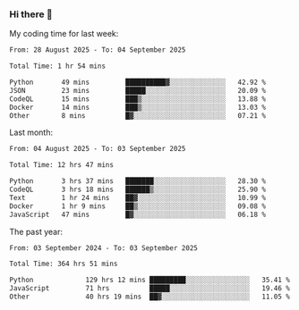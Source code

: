### Hi there 👋

My coding time for last week:

<!--START_SECTION:week-->

```txt
From: 28 August 2025 - To: 04 September 2025

Total Time: 1 hr 54 mins

Python       49 mins         ██████████▓░░░░░░░░░░░░░░   42.92 %
JSON         23 mins         █████░░░░░░░░░░░░░░░░░░░░   20.09 %
CodeQL       15 mins         ███▒░░░░░░░░░░░░░░░░░░░░░   13.88 %
Docker       14 mins         ███▒░░░░░░░░░░░░░░░░░░░░░   13.03 %
Other        8 mins          █▓░░░░░░░░░░░░░░░░░░░░░░░   07.21 %
```

<!--END_SECTION:week-->

Last month:

<!--START_SECTION:month-->

```txt
From: 04 August 2025 - To: 03 September 2025

Total Time: 12 hrs 47 mins

Python       3 hrs 37 mins   ███████░░░░░░░░░░░░░░░░░░   28.30 %
CodeQL       3 hrs 18 mins   ██████▒░░░░░░░░░░░░░░░░░░   25.90 %
Text         1 hr 24 mins    ██▓░░░░░░░░░░░░░░░░░░░░░░   10.99 %
Docker       1 hr 9 mins     ██▒░░░░░░░░░░░░░░░░░░░░░░   09.08 %
JavaScript   47 mins         █▓░░░░░░░░░░░░░░░░░░░░░░░   06.18 %
```

<!--END_SECTION:month-->

The past year:

<!--START_SECTION:year-->

```txt
From: 03 September 2024 - To: 03 September 2025

Total Time: 364 hrs 51 mins

Python             129 hrs 12 mins █████████░░░░░░░░░░░░░░░░   35.41 %
JavaScript         71 hrs          █████░░░░░░░░░░░░░░░░░░░░   19.46 %
Other              40 hrs 19 mins  ██▓░░░░░░░░░░░░░░░░░░░░░░   11.05 %
```

<!--END_SECTION:year-->
